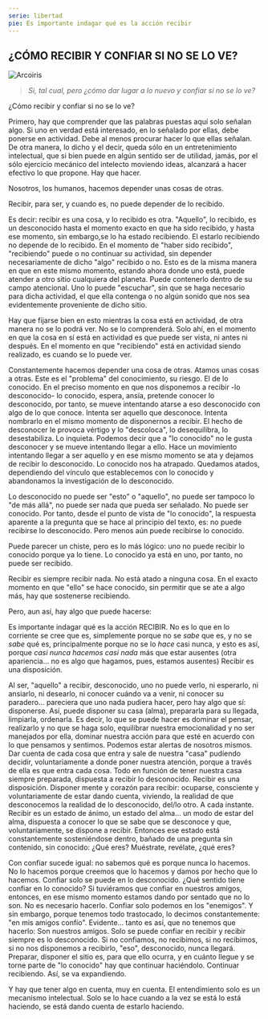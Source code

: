 ```yaml
---
serie: libertad
pie: Es importante indagar qué es la acción recibir
---
```


## ¿CÓMO RECIBIR Y CONFIAR SI NO SE LO VE?

![Arcoiris](/foto/P1260049.webp)

>_Si, tal cual, pero ¿cómo dar lugar a lo nuevo y confiar si no se lo ve?_

¿Cómo recibir y confiar si no se lo ve?

Primero, hay que comprender que las palabras puestas aquí solo señalan algo. Si uno en verdad está interesado, en lo señalado por ellas, debe ponerse en actividad. Debe al menos procurar hacer lo que ellas señalan. De otra manera, lo dicho y el decir, queda sólo en un entretenimiento intelectual, que si bien puede en algún sentido ser de utilidad, jamás, por el sólo ejercicio mecánico del intelecto moviendo ideas, alcanzará a hacer efectivo lo que propone. Hay que hacer.

Nosotros, los humanos, hacemos depender unas cosas de otras.

Recibir, para ser, y cuando es, no puede depender de lo recibido.

Es decir: recibir es una cosa, y lo recibido es otra. "Aquello", lo recibido, es un desconocido hasta el momento exacto en que ha sido recibido, y hasta ese momento, sin embargo,se lo ha estado recibiendo. El estarlo recibiendo no depende de lo recibido. En el momento de "haber sido recibido", "recibiendo" puede o no continuar su actividad, sin depender necesariamente de dicho "algo" recibido o no. Esto es de la misma manera en que en este mismo momento, estando ahora donde uno está, puede atender a otro sitio cualquiera del planeta. Puede contenerlo dentro de su campo atencional. Uno lo puede "escuchar", sin que se haga necesario para dicha actividad, el que ella contenga o no algún sonido que nos sea evidentemente proveniente de dicho sitio. 

Hay que fijarse bien en esto mientras la cosa está en actividad, de otra manera no se lo podrá ver. No se lo comprenderá. Solo ahí, en el momento en que la cosa en sí está en actividad es que puede ser vista, ni antes ni después. En el momento en que "recibiendo" está en actividad siendo realizado, es cuando se lo puede ver.

Constantemente hacemos depender una cosa de otras. Atamos unas cosas a otras. Este es el "problema" del conocimiento, su riesgo. El de lo conocido. En el preciso momento en que nos disponemos a recibir -lo desconocido- lo conocido, espera, ansía, pretende conocer lo desconocido, por tanto, se mueve intentando atarse a eso desconocido con algo de lo que conoce. Intenta ser aquello que desconoce. Intenta nombrarlo en el mismo momento de disponernos a recibir. El hecho de desconocer le provoca vértigo y lo "descoloca", lo desequilibra, lo desestabiliza. Lo inquieta. Podemos decir que a "lo conocido" no le gusta desconocer y se mueve intentando llegar a ello. Hace un movimiento intentando llegar a ser aquello y en ese mismo momento se ata y dejamos de recibir lo desconocido.
Lo conocido nos ha atrapado. Quedamos atados, dependiendo del vínculo que establecemos con lo conocido y abandonamos la investigación de lo desconocido.

Lo desconocido no puede ser "esto" o "aquello", no puede ser tampoco lo "de más allá", no puede ser nada que pueda ser señalado. No puede ser conocido. Por tanto, desde el punto de vista de "lo conocido", la respuesta aparente a la pregunta que se hace al principio del texto, es: no puede recibirse lo desconocido. Pero menos aún puede recibirse lo conocido.

Puede parecer un chiste, pero es lo más lógico: uno no puede recibir lo conocido porque ya lo tiene. Lo conocido ya está en uno, por tanto, no puede ser recibido.

Recibir es siempre recibir nada. No está atado a ninguna cosa. En el exacto momento en que "ello" se hace conocido, sin permitir que se ate a algo más, hay que sostenerse recibiendo.

Pero, aun así, hay algo que puede hacerse:

Es importante indagar qué es la acción RECIBIR. No es lo que en lo corriente se cree que es, simplemente porque no se _sabe_ que es, y no se _sabe_ qué es, principalmente porque no se lo _hace_ casi nunca, y esto es así, porque _casi nunca hacemos casi nada_ más que estar ausentes (otra apariencia… no es algo que hagamos, pues, estamos ausentes)
Recibir es una disposición.

Al ser, "aquello" a recibir, desconocido, uno no puede verlo, ni esperarlo, ni ansiarlo, ni desearlo, ni conocer cuándo va a venir, ni conocer su paradero… pareciera que uno nada pudiera hacer, pero hay algo que sí: disponerse. Así, puede disponer su casa (alma), prepararla para su llegada, limpiarla, ordenarla. Es decir, lo que se puede hacer es dominar el pensar, realizarlo y no que se haga solo, equilibrar nuestra emocionalidad y no ser manejados por ella, dominar nuestra acción para que esté en acuerdo con lo que pensamos y sentimos. Podemos estar alertas de nosotros mismos. Dar cuenta de cada cosa que entra y sale de nuestra "casa" pudiendo decidir, voluntariamente a donde poner nuestra atención, porque a través de ella es que entra cada cosa. Todo en función de tener nuestra casa siempre preparada, dispuesta a recibir lo desconocido.
Recibir es una disposición. Disponer mente y corazón para recibir: ocuparse, consciente y voluntariamente de estar dando cuenta, viviendo, la realidad de que desconocemos la realidad de lo desconocido, del/lo otro. A cada instante. Recibir es un estado de ánimo, un estado del alma… un modo de estar del alma, dispuesta a conocer lo que se sabe que se desconoce y que, voluntariamente, se dispone a recibir. Entonces ese estado está constantemente sosteniéndose dentro, bañado de una pregunta sin contenido, sin conocido: ¿Qué eres? Muéstrate, revélate, ¿qué eres?

Con confiar sucede igual: no sabemos qué es porque nunca lo hacemos. No lo hacemos porque creemos que lo hacemos y damos por hecho que lo hacemos. Confiar solo se puede en lo desconocido. ¿Qué sentido tiene confiar en lo conocido? Si tuviéramos que confiar en nuestros amigos, entonces, en ese mismo momento estamos dando por sentado que no lo son. No es necesario hacerlo. Confiar solo podemos en los "enemigos". Y sin embargo, porque tenemos todo trastocado, lo decimos constantemente: "en mis amigos confío". Evidente… tanto es así, que no tenemos que hacerlo: Son nuestros amigos. Solo se puede confiar en recibir y recibir siempre es lo desconocido. Si no confiamos, no recibimos, si no recibimos, si no nos disponemos a recibirlo, "eso", desconocido, nunca llegará. Preparar, disponer el sitio es, para que ello ocurra, y en cuánto llegue y se torne parte de "lo conocido" hay que continuar haciéndolo. Continuar recibiendo. Así, se va expandiendo.

Y hay que tener algo en cuenta, muy en cuenta. El entendimiento solo es un mecanismo intelectual. Solo se lo hace cuando a la vez se está lo está haciendo, se está dando cuenta de estarlo haciendo.
